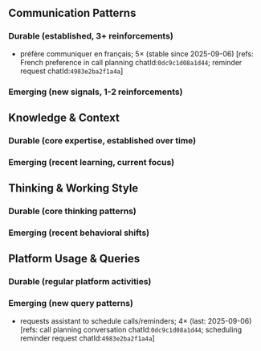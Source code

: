 ## Communication Patterns
### Durable (established, 3+ reinforcements)
- préfère communiquer en français; 5× (stable since 2025-09-06) [refs: French preference in call planning chatId:`0dc9c1d08a1d44`; reminder request chatId:`4983e2ba2f1a4a`]

### Emerging (new signals, 1-2 reinforcements)

## Knowledge & Context
### Durable (core expertise, established over time)

### Emerging (recent learning, current focus)

## Thinking & Working Style
### Durable (core thinking patterns)

### Emerging (recent behavioral shifts)

## Platform Usage & Queries
### Durable (regular platform activities)

### Emerging (new query patterns)
- requests assistant to schedule calls/reminders; 4× (last: 2025-09-06) [refs: call planning conversation chatId:`0dc9c1d08a1d44`; scheduling reminder request chatId:`4983e2ba2f1a4a`]